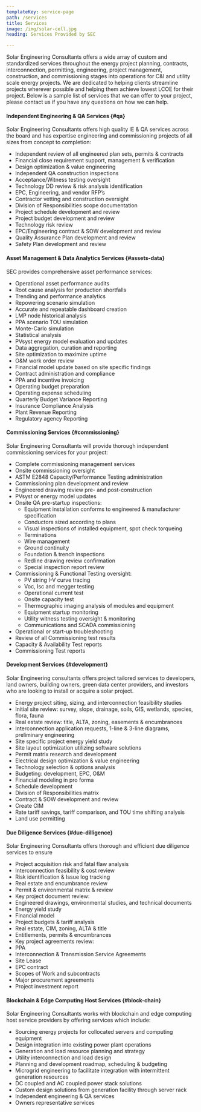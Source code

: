 ```yaml
---
templateKey: service-page
path: /services
title: Services
image: /img/solar-cell.jpg
heading: Services Provided by SEC

---
```


Solar Engineering Consultants offers a wide array of custom and standardized services throughout the
energy project planning, contracts, interconnection, permitting, engineering, project management,
construction, and commissioning stages into operations for C&I and utility scale energy projects.
We are dedicated to helping clients streamline projects wherever possible and helping them achieve
lowest LCOE for their project.  Below is a sample list of services that we can offer to your project,
please contact us if you have any questions on how we can help.

#### Independent Engineering & QA Services {#qa}

Solar Engineering Consultants offers high quality IE & QA services across the board and has expertise
engineering and commissioning projects of all sizes from concept to completion:

* Independent review of all engineered plan sets, permits & contracts
* Financial close requirement support, management & verification
* Design optimization & value engineering
* Independent QA construction inspections
* Acceptance/Witness testing oversight
* Technology DD review & risk analysis identification
* EPC, Engineering, and vendor RFP’s
* Contractor vetting and construction oversight
* Division of Responsibilities scope documentation
* Project schedule development and review
* Project budget development and review
* Technology risk review
* EPC/Engineering contract & SOW development and review
* Quality Assurance Plan development and review
* Safety Plan development and review

#### Asset Management & Data Analytics Services {#assets-data}

SEC provides comprehensive asset performance services:

* Operational asset performance audits
* Root cause analysis for production shortfalls
* Trending and performance analytics
* Repowering scenario simulation
* Accurate and repeatable dashboard creation
* LMP node historical analysis
* PPA scenario TOU simulation
* Monte-Carlo simulation
* Statistical analysis
* PVsyst energy model evaluation and updates
* Data aggregation, curation and reporting
* Site optimization to maximize uptime
* O&M work order review
* Financial model update based on site specific findings
* Contract administration and compliance
* PPA and incentive invoicing
* Operating budget preparation
* Operating expense scheduling
* Quarterly Budget Variance Reporting
* Insurance Compliance Analysis
* Plant Revenue Reporting
* Regulatory agency Reporting

#### Commissioning Services {#commissioning}

Solar Engineering Consultants will provide thorough independent commissioning services for
your project:

* Complete commissioning management services
* Onsite commissioning oversight
* ASTM E2848 Capacity/Performance Testing administration
* Commissioning plan development and review
* Engineered drawing review pre- and post-construction
* PVsyst or energy model updates
* Onsite QA pre-startup inspections:
  * Equipment installation conforms to engineered & manufacturer specification
  * Conductors sized according to plans
  * Visual inspections of installed equipment, spot check torqueing
  * Terminations
  * Wire management
  * Ground continuity
  * Foundation & trench inspections
  * Redline drawing review confirmation
  * Special inspection report review
* Commissioning & Functional Testing oversight:
  * PV string I-V curve tracing
  * Voc, Isc and megger testing
  * Operational current test
  * Onsite capacity test
  * Thermographic imaging analysis of modules and equipment
  * Equipment startup monitoring
  * Utility witness testing oversight & monitoring
  * Communications and SCADA commissioning
* Operational or start-up troubleshooting
* Review of all Commissioning test results
* Capacity & Availability Test reports
* Commissioning Test reports

#### Development Services {#development}

Solar Engineering consultants offers project tailored services to developers, land owners, building owners,
green data center providers, and investors who are looking to install or acquire a solar project.

* Energy project siting, sizing, and interconnection feasibility studies
* Initial site review: survey, slope, drainage, soils, GIS, wetlands, species, flora, fauna
* Real estate review: title, ALTA, zoning, easements & encumbrances
* Interconnection application requests, 1-line & 3-line diagrams, preliminary engineering
* Site specific project energy yield study
* Site layout optimization utilizing software solutions
* Permit matrix research and development
* Electrical design optimization & value engineering
* Technology selection & options analysis
* Budgeting: development, EPC, O&M
* Financial modeling in pro forma
* Schedule development
* Division of Responsibilities matrix
* Contract & SOW development and review
* Create CIM
* Rate tariff savings, tariff comparison, and TOU time shifting analysis
* Land use permitting

#### Due Diligence Services {#due-dilligence}

Solar Engineering Consultants offers thorough and efficient due diligence services to ensure

* Project acquisition risk and fatal flaw analysis
* Interconnection feasibility & cost review
* Risk identification & Issue log tracking
* Real estate and encumbrance review
* Permit & environmental matrix & review
* Key project document review:
* Engineered drawings, environmental studies, and technical documents
* Energy yield study
* Financial model
* Project budgets & tariff analysis
* Real estate, CIM, zoning, ALTA & title
* Entitlements, permits & encumbrances
* Key project agreements review:
* PPA
* Interconnection & Transmission Service Agreements
* Site Lease
* EPC contract
* Scopes of Work and subcontracts
* Major procurement agreements
* Project investment report

#### Blockchain & Edge Computing Host Services {#block-chain}

Solar Engineering Consultants works with blockchain and edge computing host service providers by offering services which include:

* Sourcing energy projects for collocated servers and computing equipment
* Design integration into existing power plant operations
* Generation and load resource planning and strategy
* Utility interconnection and load design
* Planning and development roadmap, scheduling & budgeting
* Microgrid engineering to facilitate integration with intermittent generation resources
* DC coupled and AC coupled power stack solutions
* Custom design solutions from generation facility through server rack
* Independent engineering & QA services
* Owners representative services
